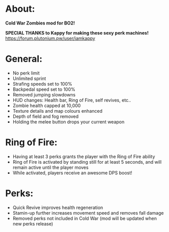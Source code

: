 # About:

**Cold War Zombies mod for BO2!**

**SPECIAL THANKS to Kappy for making these sexy perk machines!**
https://forum.plutonium.pw/user/iamkappy

# General:
- No perk limit
- Unlimited sprint 
- Strafing speeds set to 100%
- Backpedal speed set to 100%
- Removed jumping slowdowns
- HUD changes: Health bar, Ring of Fire, self revives, etc..
- Zombie health capped at 10,000
- Texture details and map colours enhanced
- Depth of field and fog removed
- Holding the melee button drops your current weapon

# Ring of Fire:
- Having at least 3 perks grants the player with the Ring of Fire ability
- Ring of Fire is activated by standing still for at least 5 seconds, and will remain active until the player moves
- While activated, players receive an awesome DPS boost!

# Perks:
- Quick Revive improves health regeneration
- Stamin-up further increases movement speed and removes fall damage
- Removed perks not included in Cold War (mod will be updated when new perks release)
